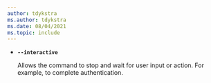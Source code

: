```yaml
---
author: tdykstra
ms.author: tdykstra
ms.date: 08/04/2021
ms.topic: include
---
```

- **`--interactive`**

  Allows the command to stop and wait for user input or action. For example, to complete authentication.
